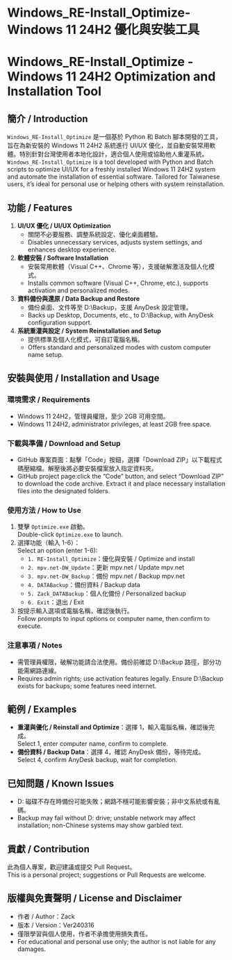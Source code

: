 # Windows_RE-Install_Optimize- Windows 11 24H2 優化與安裝工具  
# Windows_RE-Install_Optimize - Windows 11 24H2 Optimization and Installation Tool

## 簡介 / Introduction  
`Windows_RE-Install_Optimize` 是一個基於 Python 和 Batch 腳本開發的工具，旨在為新安裝的 Windows 11 24H2 系統進行 UI/UX 優化，並自動安裝常用軟體。特別針對台灣使用者本地化設計，適合個人使用或協助他人重灌系統。  
`Windows_RE-Install_Optimize` is a tool developed with Python and Batch scripts to optimize UI/UX for a freshly installed Windows 11 24H2 system and automate the installation of essential software. Tailored for Taiwanese users, it’s ideal for personal use or helping others with system reinstallation.

## 功能 / Features  
1. **UI/UX 優化 / UI/UX Optimization**  
   - 關閉不必要服務、調整系統設定、優化桌面體驗。  
   - Disables unnecessary services, adjusts system settings, and enhances desktop experience.  
2. **軟體安裝 / Software Installation**  
   - 安裝常用軟體（Visual C++、Chrome 等），支援破解激活及個人化模式。  
   - Installs common software (Visual C++, Chrome, etc.), supports activation and personalized modes.  
3. **資料備份與還原 / Data Backup and Restore**  
   - 備份桌面、文件等至 D:\Backup，支援 AnyDesk 設定管理。  
   - Backs up Desktop, Documents, etc., to D:\Backup, with AnyDesk configuration support.  
4. **系統重灌與設定 / System Reinstallation and Setup**  
   - 提供標準及個人化模式，可自訂電腦名稱。  
   - Offers standard and personalized modes with custom computer name setup.

## 安裝與使用 / Installation and Usage  
### 環境需求 / Requirements  
- Windows 11 24H2，管理員權限，至少 2GB 可用空間。  
- Windows 11 24H2, administrator privileges, at least 2GB free space.

### 下載與準備 / Download and Setup  
- GitHub 專案頁面：點擊「Code」按鈕，選擇「Download ZIP」以下載程式碼壓縮檔。解壓後將必要安裝檔案放入指定資料夾。  
- GitHub project page:click the “Code” button, and select “Download ZIP” to download the code archive. Extract it and place necessary installation files into the designated folders.

### 使用方法 / How to Use  
1. 雙擊 `Optimize.exe` 啟動。  
   Double-click `Optimize.exe` to launch.  
2. 選擇功能（輸入 1-6）：  
   Select an option (enter 1-6):  
   - `1. RE-Install_Optimize`：優化與安裝 / Optimize and install  
   - `2. mpv.net-DW_Update`：更新 mpv.net / Update mpv.net  
   - `3. mpv.net-DW_Backup`：備份 mpv.net / Backup mpv.net  
   - `4. DATABackup`：備份資料 / Backup data  
   - `5. Zack_DATABackup`：個人化備份 / Personalized backup  
   - `6. Exit`：退出 / Exit  
3. 按提示輸入選項或電腦名稱，確認後執行。  
   Follow prompts to input options or computer name, then confirm to execute.

### 注意事項 / Notes  
- 需管理員權限，破解功能請合法使用。備份前確認 D:\Backup 路徑，部分功能需網路連線。  
- Requires admin rights; use activation features legally. Ensure D:\Backup exists for backups; some features need internet.

## 範例 / Examples  
- **重灌與優化 / Reinstall and Optimize**：選擇 1，輸入電腦名稱，確認後完成。  
  Select 1, enter computer name, confirm to complete.  
- **備份資料 / Backup Data**：選擇 4，確認 AnyDesk 備份，等待完成。  
  Select 4, confirm AnyDesk backup, wait for completion.

## 已知問題 / Known Issues  
- D: 磁碟不存在時備份可能失敗；網路不穩可能影響安裝；非中文系統或有亂碼。  
- Backup may fail without D: drive; unstable network may affect installation; non-Chinese systems may show garbled text.

## 貢獻 / Contribution  
此為個人專案，歡迎建議或提交 Pull Request。  
This is a personal project; suggestions or Pull Requests are welcome.

## 版權與免責聲明 / License and Disclaimer  
- 作者 / Author：Zack  
- 版本 / Version：Ver240316  
- 僅限學習與個人使用，作者不承擔使用損失責任。  
- For educational and personal use only; the author is not liable for any damages.
